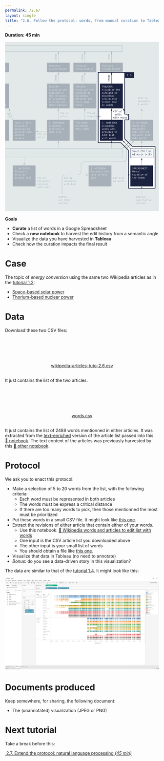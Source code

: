 ```yaml
---
permalink: /2.6/
layout: single
title: "2.6. Follow the protocol: words, from manual curation to Tableau"
---
```


**Duration: 45 min**

[
	![Overview tuto 2.6](../assets/images/2-6.jpg)
](../assets/images/2-6.jpg)

**Goals**
* **Curate** a list of words in a Google Spreadsheet
* Check a **new notebook** to harvest the edit history from a semantic angle
* Visualize the data you have harvested in **Tableau**
* Check how the curation impacts the final result

# Case

The topic of *energy conversion* using the same two Wikipedia articles as in the [tutorial 1.2](../1.2/):
* [Space-based solar power](https://en.wikipedia.org/wiki/Space-based_solar_power)
* [Thorium-based nuclear power](https://en.wikipedia.org/wiki/Thorium-based_nuclear_power)

# Data

Download these two CSV files:

<center><a href="../assets/data/2-6/wikipedia-articles-tuto-2.6.csv">
	<i class="fas fa-file-csv" style="font-size:5em"></i><br>
	wikipedia-articles-tuto-2.6.csv
</a><br><br></center>

It just contains the list of the two articles.

<center><a href="../assets/data/2-6/words.csv">
	<i class="fas fa-file-csv" style="font-size:5em"></i><br>
	words.csv
</a><br><br></center>

It just contains the list of 2488 words mentionned in either articles. It was extracted from the [<i class="fas fa-file-csv"></i> text-enriched](../assets/data/2-6/wikipedia-articles-with-text-tuto-2.6.csv) version of the article list passed into this [🍕&nbsp;notebook](https://colab.research.google.com/github/jacomyma/mapping-controversies/blob/main/notebooks/Documents_with_text_to_word_list.ipynb). The text content of the articles was previously harvested by this [🍾&nbsp;other notebook](https://colab.research.google.com/github/jacomyma/mapping-controversies/blob/main/notebooks/Wikipedia_articles_extract_text.ipynb).

# Protocol

We ask you to enact this protocol:
* Make a selection of 5 to 20 words from the list, with the following criteria:
	* Each word must be represented in both articles
	* The words must be express a critical distance
	* If there are too many words to pick, then those mentionned the most must be prioritized
* Put these words in a small CSV file. It might look like [<i class="fas fa-file-csv"></i> this one](../assets/data/2-6/words-small-list.csv).
* Extract the revisions of either article that contain either of your words.
	* Use this notebook: [🍱&nbsp;Wikipedia words and articles to edit list with words](https://colab.research.google.com/github/jacomyma/mapping-controversies/blob/main/notebooks/Wikipedia_words_and_articles_to_edit_list_with_words.ipynb)
	* One input is the CSV article list you downloaded above
	* The other input is your small list of words
	* You should obtain a file like [<i class="fas fa-file-csv"></i> this one](../assets/data/2-6/terms-and-revisions.csv).
* Visualize that data in Tableau (no need to annotate)
* *Bonus*: do you see a data-driven story in this visualization?

The data are similar to that of the [tutorial 1.4](../1.4/). It might look like this:

[
	![Tableau](../assets/images/2-6/tableau.png)
](../assets/images/2-6/tableau.png)

# Documents produced

Keep somewhere, for sharing, the following document:
* The (unannotated) visualization (JPEG or PNG)

# Next tutorial

Take a break before this:

[<i class="fas fa-forward"></i>&nbsp;2.7. Extend the protocol: natural language processing *(45 min)*](../2.7/)

